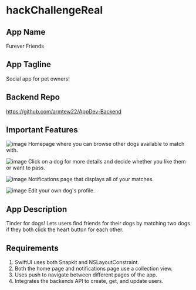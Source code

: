 # hackChallengeReal

## App Name
Furever Friends

## App Tagline
Social app for pet owners!

## Backend Repo
https://github.com/armtew22/AppDev-Backend

## Important Features
![image](https://user-images.githubusercontent.com/119459603/205411964-0159cb03-070a-463a-896b-8bf944d90718.png)
Homepage where you can browse other dogs available to match with.

![image](https://user-images.githubusercontent.com/119459603/205412659-150124fb-7148-4aa2-8661-959a8e26795c.png)
Click on a dog for more details and decide whether you like them or want to pass.

![image](https://user-images.githubusercontent.com/119459603/205412141-d0f8cfae-ba59-4ee6-9468-bc2bc19180c5.png)
Notifications page that displays all of your matches.

![image](https://user-images.githubusercontent.com/119459603/205412292-7997360e-eda2-4530-9193-702225801051.png)
Edit your own dog's profile. 

## App Description
Tinder for dogs! Lets users find friends for their dogs by matching two dogs if they both click the heart button for each other. 

## Requirements
1. SwiftUI uses both Snapkit and NSLayoutConstraint.
2. Both the home page and notifications page use a collection view.
3. Uses push to navigate between different pages of the app.
4. Integrates the backends API to create, get, and update users. 





